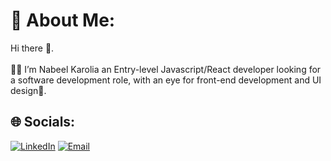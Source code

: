 # 💫 About Me:

Hi there 👋. <br><br>
👨‍💻 I’m Nabeel Karolia an Entry-level Javascript/React developer looking for a software development role, with an eye for front-end development and UI design🎨.

## 🌐 Socials:

[![LinkedIn](https://img.shields.io/badge/LinkedIn-0077B5?style=for-the-badge&logo=LinkedIn&logoColor=white)](https://www.linkedin.com/in/nabeel-karolia-153602247/) [![Email](https://img.shields.io/badge/Email-stefanschutte@icloud.com-blue?style=for-the-badge)](mailto:nab.kar123@gmail.com)

<!--
**NabsK/NabsK** is a ✨ _special_ ✨ repository because its `README.md` (this file) appears on your GitHub profile.

Here are some ideas to get you started:

- 🔭 I’m currently working on ...
- 🌱 I’m currently learning ...
- 👯 I’m looking to collaborate on ...
- 🤔 I’m looking for help with ...
- 💬 Ask me about ...
- 📫 How to reach me: ...
- 😄 Pronouns: ...
- ⚡ Fun fact: ...
-->
